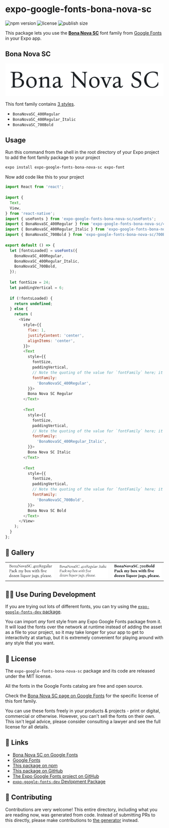 # expo-google-fonts-bona-nova-sc

![npm version](https://flat.badgen.net/npm/v/expo-google-fonts-bona-nova-sc)
![license](https://flat.badgen.net/github/license/expo/google-fonts)
![publish size](https://flat.badgen.net/packagephobia/install/expo-google-fonts-bona-nova-sc)

This package lets you use the [**Bona Nova SC**](https://fonts.google.com/specimen/Bona+Nova+SC) font family from [Google Fonts](https://fonts.google.com/) in your Expo app.

## Bona Nova SC

![Bona Nova SC](./font-family.png)

This font family contains [3 styles](#-gallery).

- `BonaNovaSC_400Regular`
- `BonaNovaSC_400Regular_Italic`
- `BonaNovaSC_700Bold`

## Usage

Run this command from the shell in the root directory of your Expo project to add the font family package to your project
```sh
expo install expo-google-fonts-bona-nova-sc expo-font
```

Now add code like this to your project
```js
import React from 'react';

import {
  Text,
  View,
} from 'react-native';
import { useFonts } from 'expo-google-fonts-bona-nova-sc/useFonts';
import { BonaNovaSC_400Regular } from 'expo-google-fonts-bona-nova-sc/400Regular';
import { BonaNovaSC_400Regular_Italic } from 'expo-google-fonts-bona-nova-sc/400Regular_Italic';
import { BonaNovaSC_700Bold } from 'expo-google-fonts-bona-nova-sc/700Bold';

export default () => {
  let [fontsLoaded] = useFonts({
    BonaNovaSC_400Regular,
    BonaNovaSC_400Regular_Italic,
    BonaNovaSC_700Bold,
  });

  let fontSize = 24;
  let paddingVertical = 6;

  if (!fontsLoaded) {
    return undefined;
  } else {
    return (
      <View
        style={{
          flex: 1,
          justifyContent: 'center',
          alignItems: 'center',
        }}>
        <Text
          style={{
            fontSize,
            paddingVertical,
            // Note the quoting of the value for `fontFamily` here; it expects a string!
            fontFamily:
              'BonaNovaSC_400Regular',
          }}>
          Bona Nova SC Regular
        </Text>

        <Text
          style={{
            fontSize,
            paddingVertical,
            // Note the quoting of the value for `fontFamily` here; it expects a string!
            fontFamily:
              'BonaNovaSC_400Regular_Italic',
          }}>
          Bona Nova SC Italic
        </Text>

        <Text
          style={{
            fontSize,
            paddingVertical,
            // Note the quoting of the value for `fontFamily` here; it expects a string!
            fontFamily:
              'BonaNovaSC_700Bold',
          }}>
          Bona Nova SC Bold
        </Text>
      </View>
    );
  }
};

```

## 🔡 Gallery


||||
|-|-|-|
|![BonaNovaSC_400Regular](.//400Regular/BonaNovaSC_400Regular.ttf.png)|![BonaNovaSC_400Regular_Italic](.//400Regular_Italic/BonaNovaSC_400Regular_Italic.ttf.png)|![BonaNovaSC_700Bold](.//700Bold/BonaNovaSC_700Bold.ttf.png)||


## 👩‍💻 Use During Development

If you are trying out lots of different fonts, you can try using the [`expo-google-fonts-dev` package](https://github.com/freeboub/google-fonts/tree/master/font-packages/dev#readme).

You can import *any* font style from any Expo Google Fonts package from it. It will load the fonts
over the network at runtime instead of adding the asset as a file to your project, so it may take longer
for your app to get to interactivity at startup, but it is extremely convenient
for playing around with any style that you want.

## 📖 License

The `expo-google-fonts-bona-nova-sc` package and its code are released under the MIT license.

All the fonts in the Google Fonts catalog are free and open source.

Check the [Bona Nova SC page on Google Fonts](https://fonts.google.com/specimen/Bona+Nova+SC) for the specific license of this font family.

You can use these fonts freely in your products & projects - print or digital, commercial or otherwise. However, you can't sell the fonts on their own. This isn't legal advice, please consider consulting a lawyer and see the full license for all details.

## 🔗 Links

- [Bona Nova SC on Google Fonts](https://fonts.google.com/specimen/Bona+Nova+SC)
- [Google Fonts](https://fonts.google.com/)
- [This package on npm](https://www.npmjs.com/package/expo-google-fonts-bona-nova-sc)
- [This package on GitHub](https://github.com/freeboub/google-fonts/tree/master/font-packages/bona-nova-sc)
- [The Expo Google Fonts project on GitHub](https://github.com/freeboub/google-fonts)
- [`expo-google-fonts-dev` Devlopment Package](https://github.com/freeboub/google-fonts/tree/master/font-packages/dev)

## 🤝 Contributing

Contributions are very welcome! This entire directory, including what you are reading now, was generated from code. Instead of submitting PRs to this directly, please make contributions to [the generator](https://github.com/freeboub/google-fonts/tree/master/packages/generator) instead.
